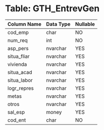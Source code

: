# Table: GTH_EntrevGen

| Column Name | Data Type | Nullable |
|-------------|-----------|----------|
| cod_emp | char | NO |
| num_req | int | NO |
| asp_pers | nvarchar | YES |
| situa_fliar | nvarchar | YES |
| vivienda | nvarchar | YES |
| situa_acad | nvarchar | YES |
| situa_labor | nvarchar | YES |
| logr_repres | nvarchar | YES |
| metas | nvarchar | YES |
| otros | nvarchar | YES |
| sal_esp | money | YES |
| cod_ent | char | NO |
